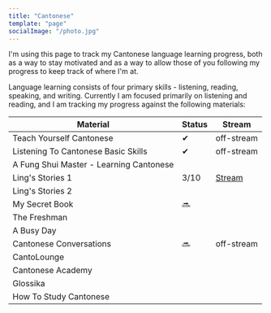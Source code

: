 ```yaml
---
title: "Cantonese"
template: "page"
socialImage: "/photo.jpg"
---
```


I'm using this page to track my Cantonese language learning progress, both as a way to stay motivated and as a way to allow those of you following my progress to keep track of where I'm at.

Language learning consists of four primary skills - listening, reading, speaking, and writing. Currently I am focused primarily on listening and reading, and I am tracking my progress against the following materials:

| Material                                | Status | Stream                                                                             |
| --------------------------------------- | ------ | ---------------------------------------------------------------------------------- |
| Teach Yourself Cantonese                | ✔      | off-stream                                                                         |
| Listening To Cantonese Basic Skills     | ✔      | off-stream                                                                         |
| A Fung Shui Master - Learning Cantonese |        |                                                                                    |
| Ling's Stories 1                        | 3/10   | [Stream](https://www.youtube.com/playlist?list=PLdKI7wP0iFBiNkeEC518KDKtzNfMmuiwF) |
| Ling's Stories 2                        |        |                                                                                    |
| My Secret Book                          | 🔜     |                                                                                    |
| The Freshman                            |        |                                                                                    |
| A Busy Day                              |        |                                                                                    |
| Cantonese Conversations                 | 🔜     | off-stream                                                                         |
| CantoLounge                             |        |                                                                                    |
| Cantonese Academy                       |        |                                                                                    |
| Glossika                                |        |                                                                                    |
| How To Study Cantonese                  |        |                                                                                    |
